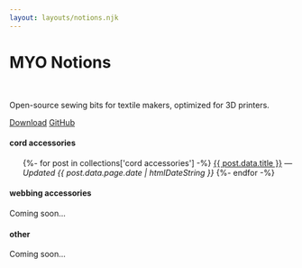 ```yaml
---
layout: layouts/notions.njk
---
```


<div class="wrapper home">
  <r-grid columns=8 columns-s=4>
    <r-cell span=4 span-s=row>
      <h1>MYO Notions</h1>
      <br>
        <p>Open-source sewing bits for textile makers, optimized for 3D printers.</p>
        <a class="button" href="https://github.com/les-original/MYO-Notions/archive/refs/tags/v2.0.zip">Download</a>
        <a class="button" href="https://github.com/les-original/MYO-Notions">GitHub</a>
    </r-cell>
    <r-cell span=1-2 span-s=row>
      <h4>cord accessories</h4>
    </r-cell>
    <r-cell span=6>
      <ul>
      {%- for post in collections['cord accessories'] -%}
        <li{% if page.url == post.url %} aria-current="page"{% endif %}>
          <a href='{{ post.url }}'>{{ post.data.title }}</a>  — <i>Updated {{ post.data.page.date | htmlDateString }}</i>
        </li>
      {%- endfor -%}
      </ul>    
    </r-cell>
    <r-cell span=1-2 span-s=row>
      <h4>webbing accessories</h4>
    </r-cell>
    <r-cell span=6>
      Coming soon...
    </r-cell>
    <r-cell span=1-2 span-s=row>
      <h4>other</h4>
    </r-cell>
    <r-cell span=6>
      Coming soon...
    </r-cell>
  </r-grid>
</div>